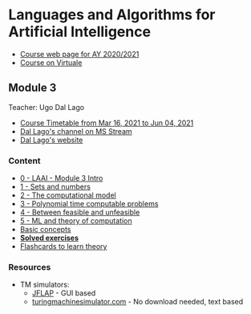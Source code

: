 # Languages and Algorithms for Artificial Intelligence

- [Course web page for AY 2020/2021](https://www.unibo.it/en/teaching/course-unit-catalogue/course-unit/2020/446595)
- [Course on Virtuale](https://virtuale.unibo.it/course/view.php?id=18894)

## Module 3
Teacher: Ugo Dal Lago

- [Course Timetable from Mar 16, 2021 to Jun 04, 2021](https://www.unibo.it/en/teaching/course-unit-catalogue/course-unit/2020/446595/orariolezioni#447782)
- [Dal Lago's channel on MS Stream](https://web.microsoftstream.com/user/81f9b4d0-f39e-4c4a-b627-27312bc73156)
- [Dal Lago's website](http://www.cs.unibo.it/~dallago/)

### Content
* [0 - LAAI - Module 3 Intro](0%20-%20LAAI%20-%20Module%203%20Intro.md)
* [1 - Sets and numbers](1%20-%20Sets%20and%20numbers.md)
* [2 - The computational model](2%20-%20The%20computational%20model.md)
* [3 - Polynomial time computable problems](3%20-%20Polynomial%20time%20computable%20problems.md)
* [4 - Between feasible and unfeasible](4%20-%20Between%20feasible%20and%20unfeasible.md)
* [5 - ML and theory of computation](5%20-%20ML%20and%20theory%20of%20computation.md)
* [Basic concepts](Basic%20concepts.md)
* [**Solved exercises**](Solved%20Exercises.md)
* [Flashcards to learn theory](https://github.com/montali/unibo-ai/blob/master/Languages%20and%20algorithms%20for%20AI%20-%20Module%203/Anki%20flashcards.apkg)

### Resources
 - TM simulators:
   - [JFLAP](http://www.jflap.org/) - GUI based
   - [turingmachinesimulator.com](https://turingmachinesimulator.com/shared/zjisqsfwgm) - No download needed, text based
